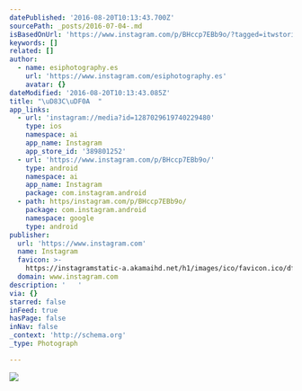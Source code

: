 ```yaml
---
datePublished: '2016-08-20T10:13:43.700Z'
sourcePath: _posts/2016-07-04-.md
isBasedOnUrl: 'https://www.instagram.com/p/BHccp7EBb9o/?tagged=itwstories'
keywords: []
related: []
author:
  - name: esiphotography.es
    url: 'https://www.instagram.com/esiphotography.es'
    avatar: {}
dateModified: '2016-08-20T10:13:43.085Z'
title: "\uD83C\uDF0A  "
app_links:
  - url: 'instagram://media?id=1287029619740229480'
    type: ios
    namespace: ai
    app_name: Instagram
    app_store_id: '389801252'
  - url: 'https://www.instagram.com/p/BHccp7EBb9o/'
    type: android
    namespace: ai
    app_name: Instagram
    package: com.instagram.android
  - path: https/instagram.com/p/BHccp7EBb9o/
    package: com.instagram.android
    namespace: google
    type: android
publisher:
  url: 'https://www.instagram.com'
  name: Instagram
  favicon: >-
    https://instagramstatic-a.akamaihd.net/h1/images/ico/favicon.ico/dfa85bb1fd63.ico
  domain: www.instagram.com
description: '   '
via: {}
starred: false
inFeed: true
hasPage: false
inNav: false
_context: 'http://schema.org'
_type: Photograph

---
```

![   ](https://imgflo.herokuapp.com/graph/vahj1ThiexotieMo/ee587c73529098cb2ab3c93ba6aa44fc/croprotate.jpg?cropheight=434&cropwidth=640&degrees=0&input=https%3A%2F%2Fscontent.cdninstagram.com%2Ft51.2885-15%2Fs640x640%2Fsh0.08%2Fe35%2F13557202_1199640393389790_1458920816_n.jpg%3Fig_cache_key%3DMTI4NzAyOTYxOTc0MDIyOTQ4MA%253D%253D.2&x=0&y=104)